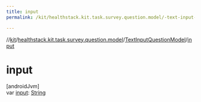 ```yaml
---
title: input
permalink: /kit/healthstack.kit.task.survey.question.model/-text-input-question-model/input.html

---
```

//[kit](/kit.html)/[healthstack.kit.task.survey.question.model](../index.html)/[TextInputQuestionModel](index.html)/[input](input.html)



# input



[androidJvm]\
var [input](input.html): [String](https://kotlinlang.org/api/latest/jvm/stdlib/kotlin/-string/index.html)




